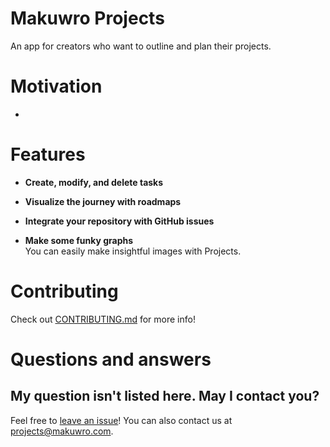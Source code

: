 # Makuwro Projects
An app for creators who want to outline and plan their projects.

# Motivation
* 

# Features
* **Create, modify, and delete tasks** <br />


* **Visualize the journey with roadmaps** <br />


* **Integrate your repository with GitHub issues** <br />


* **Make some funky graphs** <br />
You can easily make insightful images with Projects.

# Contributing
Check out [CONTRIBUTING.md](https://github.com/Makuwro/projects/blob/main/CONTRIBUTING.md) for more info!

# Questions and answers
## My question isn't listed here. May I contact you?
Feel free to [leave an issue](https://github.com/Makuwro/projects/issues/new)! You can also contact us at projects@makuwro.com.
